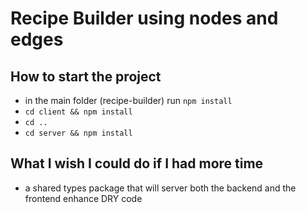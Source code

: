 # Recipe Builder using nodes and edges

## How to start the project

- in the main folder (recipe-builder) run `npm install`
- `cd client && npm install`
- `cd ..`
- `cd server && npm install`

## What I wish I could do if I had more time

- a shared types package that will server both the backend and the frontend enhance DRY code

